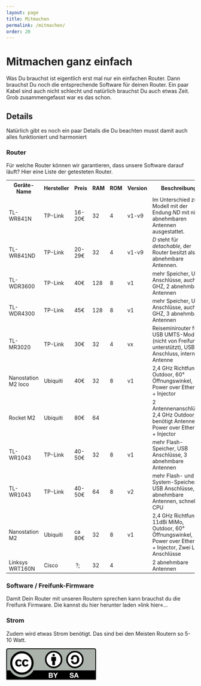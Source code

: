 ```yaml
---
layout: page
title: Mitmachen
permalink: /mitmachen/
order: 20
---
```


# Mitmachen ganz einfach
Was Du brauchst ist eigentlich erst mal nur ein einfachen Router. Dann brauchst Du noch die entsprechende Software für deinen Router. Ein paar Kabel sind auch nicht schlecht und natürlich brauchst Du auch etwas Zeit.
Grob zusammengefasst war es das schon.

## Details
Natürlich gibt es noch ein paar Details die Du beachten musst damit auch alles funktioniert und harmoniert

### Router
Für welche Router können wir garantieren, dass  unsere Software darauf läuft?
Hier eine Liste der getesteten Router.

<table class="table">

  <tr>
    <th> Geräte-Name</th>
    <th> Hersteller</th>
    <th> Preis </th>
    <th> RAM    </th>
    <th> ROM    </th>
    <th> Version    </th>
    <th > Beschreibung </th>
  </tr>
  <tr>
    <td> TL-WR841N </td>
    <td> TP-Link</td>
    <td> 16-20&#8364; </td>
    <td> 32 </td>
    <td> 4 </td>
    <td> v1-v9 </td>
    <td> Im Unterschied zum Modell mit der Endung <i>ND</i> mit nicht abnehmbaren Antennen ausgestattet.</td>
  </tr>
  <tr>
    <td> TL-WR841ND</td>
    <td> TP-Link</td>
    <td> 20-29&#8364;</td>
    <td> 32</td>
    <td> 4</td>
    <td> v1-v9</td>
    <td> <i>D</i> steht für <i>detachable</i>, der Router besitzt also abnehmbare Antennen.</td>
  </tr>
  <tr>
    <td> TL-WDR3600 </td>
    <td> TP-Link </td>
    <td> 40&#8364; </td>
    <td> 128  </td>
    <td> 8    </td>
    <td> v1    </td>
    <td> mehr Speicher, USB Anschlüsse, auch 5 GHZ, 2 abnehmbare Antennen</td>
  </tr>
  <tr>
    <td> TL-WDR4300 </td>
    <td> TP-Link </td>
    <td> 45&#8364; </td>
    <td> 128  </td>
    <td> 8 </td>
    <td> v1  </td>
    <td> mehr Speicher, USB Anschlüsse, auch 5 GHZ, 3 abnehmbare Antennen </td>
  </tr>
  <tr>
    <td> TL-MR3020 </td>
    <td> TP-Link </td>
    <td> 30&#8364;  </td>
    <td> 32 </td>
    <td> 4 </td>
    <td> vx </td>
    <td> Reiseminirouter für USB UMTS-Modul (nicht von Freifunk unterstützt), USB Anschluss, interne Antenne </td>
  </tr>
  <tr>
    <td> Nanostation M2 loco </td>
    <td> Ubiquiti </td>
    <td> 40&#8364; </td>
    <td> 32 </td>
    <td> 8 </td>
    <td> v1 </td>
    <td> 2,4 GHz Richtfunk, Outdoor, 60° Öffnungswinkel, Power over Ethernet + Injector </td>
  </tr>
  <tr>
    <td> Rocket M2 </td>
    <td> Ubiquiti</td>
    <td> 80&#8364; </td>
    <td> 64 </td>
    <td> </td>
    <td> </td>
    <td> 2 Antennenanschlüsse, 2,4 GHz Outdoor, benötigt Antennen, Power over Ethernet + Injector </td>
  </tr>
  <tr>
    <td> TL-WR1043 </td>
    <td> TP-Link</td>
    <td> 40-50&#8364; </td>
    <td> 32 </td>
    <td> 8 </td>
    <td>v1 </td>
    <td> mehr Flash-Speicher, USB Anschlüsse, 3 abnehmbare Antennen </td>
  </tr>
  <tr>
    <td> TL-WR1043  </td>
    <td> TP-Link </td>
    <td> 40-50&#8364; </td>
    <td> 64 </td>
    <td > 8 </td>
    <td>v2 </td>
    <td> mehr Flash- und System-Speicher, USB Anschlüsse, 3 abnehmbare Antennen, schnellste CPU </td>
  </tr>
  <tr>
    <td> Nanostation M2  </td>
    <td> Ubiquiti </td>
    <td> ca 80&#8364; </td>
    <td> 32 </td>
    <td> 8</td>
    <td> v1 </td>
    <td> 2,4 GHz Richtfunk, 11dBi MiMo, Outdoor, 60° Öffnungswinkel, Power over Ethernet + Injector, Zwei LAN Anschlüsse </td>
  </tr>
  <tr>
    <td> Linksys WRT160N  </td>
    <td> Cisco </td>
    <td>&#160;?; </td>
    <td> 32 </td>
    <td> 4 </td>
    <td> </td>
    <td> 2 abnehmbare Antennen  </td>
  </tr>
</table>

### Software / Freifunk-Firmware

Damit Dein Router mit unseren Routern sprechen kann brauchst du die Freifunk Firmware. Die kannst du
hier herunter laden »link hier«…

### Strom

Zudem wird etwas Strom benötigt. Das sind bei den Meisten Routern so 5-10 Watt.



<a title="CC BY-SA Freifunk Dresden" href="http://creativecommons.org/licenses/by-sa/3.0/">
<img src="/img/by-sa.svg">
</a>
